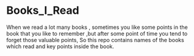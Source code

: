 # Books_I_Read
When we read a lot many books , sometimes you like some points in the book that you like to remember ,but after some point of time you tend to forget those valuable points, So this repo contains names of the books which read and key points inside the book.  
